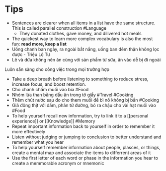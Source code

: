 # Tips

- Sentences are clearer when all items in a list have the same structure. This is called parallel construction #Language
	- They donated clothes, gave money, and dilivered hot meals
- The quickest way to learn more complex vocabulary is also the most fun: **read more, keep a list**
- Uống chanh ban ngày, ra ngoài bắt nắng, uống ban đêm thận không lọc được - Triệu Lộ Tư
- Lê và dứa không nên ăn cùng với sản phẩm từ sữa, ăn vào dễ bị đi ngoài

Luôn sẵn sàng cho công việc trong mọi trường hợp

- Take a deep breath before listening to something to reduce stress, increase focus, and boost retention.
- Cho chanh chấm muối vào bia #Food
- Nhóm lửa than bằng dầu ăn trong tờ giấy #Travel #Cooking 
- Thêm chút nước sau đo cho them muối để bì nổ không bị bắn #Cooking 
- Giã đông thịt với dấm, phân tử đường, bỏ ra chậu cho vài hạt muối vào #Food 
- To help yourself recall new information, try to link it to a [[personal experience]] or [[Knowledge]] #Memory 
- Repeat important information back to yourself in order to remember it more effectively 
- Listen without judging or jumping to conclusion to better understand and remember what you hear
- To help yourself remember information about people, plasces, or things, create a mental map and associate the items to differrent areas of it
- Use the first letter of each word or phase in the information you hear to create a memmorable acronym or mnemonic